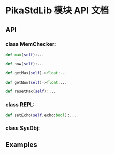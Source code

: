 # PikaStdLib 模块 API 文档

## API

### class MemChecker:
``` python
def max(self):...
```

``` python
def now(self):...
```

``` python
def getMax(self)->float:...
```

``` python
def getNow(self)->float:...
```

``` python
def resetMax(self):...
```

### class REPL:
``` python
def setEcho(self,echo:bool):...
```

### class SysObj:


## Examples

